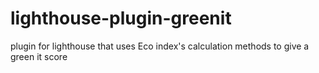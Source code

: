 # lighthouse-plugin-greenit
plugin for lighthouse that uses Eco index's calculation methods to give a green it score
